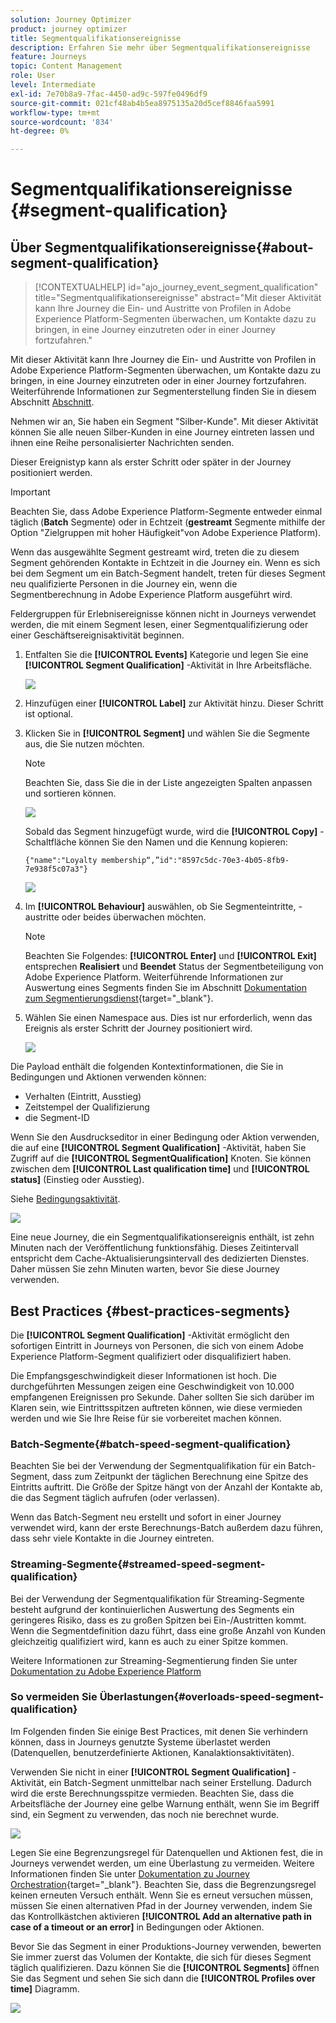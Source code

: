 ```yaml
---
solution: Journey Optimizer
product: journey optimizer
title: Segmentqualifikationsereignisse
description: Erfahren Sie mehr über Segmentqualifikationsereignisse
feature: Journeys
topic: Content Management
role: User
level: Intermediate
exl-id: 7e70b8a9-7fac-4450-ad9c-597fe0496df9
source-git-commit: 021cf48ab4b5ea8975135a20d5cef8846faa5991
workflow-type: tm+mt
source-wordcount: '834'
ht-degree: 0%

---
```


# Segmentqualifikationsereignisse {#segment-qualification}

## Über Segmentqualifikationsereignisse{#about-segment-qualification}

>[!CONTEXTUALHELP]
>id="ajo_journey_event_segment_qualification"
>title="Segmentqualifikationsereignisse"
>abstract="Mit dieser Aktivität kann Ihre Journey die Ein- und Austritte von Profilen in Adobe Experience Platform-Segmenten überwachen, um Kontakte dazu zu bringen, in eine Journey einzutreten oder in einer Journey fortzufahren."

Mit dieser Aktivität kann Ihre Journey die Ein- und Austritte von Profilen in Adobe Experience Platform-Segmenten überwachen, um Kontakte dazu zu bringen, in eine Journey einzutreten oder in einer Journey fortzufahren. Weiterführende Informationen zur Segmenterstellung finden Sie in diesem Abschnitt [Abschnitt](../segment/about-segments.md).

Nehmen wir an, Sie haben ein Segment &quot;Silber-Kunde&quot;. Mit dieser Aktivität können Sie alle neuen Silber-Kunden in eine Journey eintreten lassen und ihnen eine Reihe personalisierter Nachrichten senden.

Dieser Ereignistyp kann als erster Schritt oder später in der Journey positioniert werden.

>[!IMPORTANT]
>
>Beachten Sie, dass Adobe Experience Platform-Segmente entweder einmal täglich (**Batch** Segmente) oder in Echtzeit (**gestreamt** Segmente mithilfe der Option &quot;Zielgruppen mit hoher Häufigkeit&quot;von Adobe Experience Platform).
>
>Wenn das ausgewählte Segment gestreamt wird, treten die zu diesem Segment gehörenden Kontakte in Echtzeit in die Journey ein. Wenn es sich bei dem Segment um ein Batch-Segment handelt, treten für dieses Segment neu qualifizierte Personen in die Journey ein, wenn die Segmentberechnung in Adobe Experience Platform ausgeführt wird.
>
>Feldergruppen für Erlebnisereignisse können nicht in Journeys verwendet werden, die mit einem Segment lesen, einer Segmentqualifizierung oder einer Geschäftsereignisaktivität beginnen.


1. Entfalten Sie die **[!UICONTROL Events]** Kategorie und legen Sie eine **[!UICONTROL Segment Qualification]** -Aktivität in Ihre Arbeitsfläche.

   ![](assets/segment5.png)

1. Hinzufügen einer **[!UICONTROL Label]** zur Aktivität hinzu. Dieser Schritt ist optional.

1. Klicken Sie in **[!UICONTROL Segment]** und wählen Sie die Segmente aus, die Sie nutzen möchten.

   >[!NOTE]
   >
   >Beachten Sie, dass Sie die in der Liste angezeigten Spalten anpassen und sortieren können.

   ![](assets/segment6.png)

   Sobald das Segment hinzugefügt wurde, wird die **[!UICONTROL Copy]** -Schaltfläche können Sie den Namen und die Kennung kopieren:

   `{"name":"Loyalty membership“,”id":"8597c5dc-70e3-4b05-8fb9-7e938f5c07a3"}`

   ![](assets/segment-copy.png)

1. Im **[!UICONTROL Behaviour]** auswählen, ob Sie Segmenteintritte, -austritte oder beides überwachen möchten.

   >[!NOTE]
   >
   >Beachten Sie Folgendes: **[!UICONTROL Enter]** und **[!UICONTROL Exit]** entsprechen **Realisiert** und **Beendet** Status der Segmentbeteiligung von Adobe Experience Platform. Weiterführende Informationen zur Auswertung eines Segments finden Sie im Abschnitt [Dokumentation zum Segmentierungsdienst](https://experienceleague.adobe.com/docs/experience-platform/segmentation/tutorials/evaluate-a-segment.html#interpret-segment-results){target=&quot;_blank&quot;}.

1. Wählen Sie einen Namespace aus. Dies ist nur erforderlich, wenn das Ereignis als erster Schritt der Journey positioniert wird.

   ![](assets/segment7.png)

Die Payload enthält die folgenden Kontextinformationen, die Sie in Bedingungen und Aktionen verwenden können:

* Verhalten (Eintritt, Ausstieg)
* Zeitstempel der Qualifizierung
* die Segment-ID

Wenn Sie den Ausdruckseditor in einer Bedingung oder Aktion verwenden, die auf eine **[!UICONTROL Segment Qualification]** -Aktivität, haben Sie Zugriff auf die **[!UICONTROL SegmentQualification]** Knoten. Sie können zwischen dem **[!UICONTROL Last qualification time]** und **[!UICONTROL status]** (Einstieg oder Ausstieg).

Siehe [Bedingungsaktivität](../building-journeys/condition-activity.md#about_condition).

![](assets/segment8.png)

Eine neue Journey, die ein Segmentqualifikationsereignis enthält, ist zehn Minuten nach der Veröffentlichung funktionsfähig. Dieses Zeitintervall entspricht dem Cache-Aktualisierungsintervall des dedizierten Dienstes. Daher müssen Sie zehn Minuten warten, bevor Sie diese Journey verwenden.

## Best Practices {#best-practices-segments}

Die **[!UICONTROL Segment Qualification]** -Aktivität ermöglicht den sofortigen Eintritt in Journeys von Personen, die sich von einem Adobe Experience Platform-Segment qualifiziert oder disqualifiziert haben.

Die Empfangsgeschwindigkeit dieser Informationen ist hoch. Die durchgeführten Messungen zeigen eine Geschwindigkeit von 10.000 empfangenen Ereignissen pro Sekunde. Daher sollten Sie sich darüber im Klaren sein, wie Eintrittsspitzen auftreten können, wie diese vermieden werden und wie Sie Ihre Reise für sie vorbereitet machen können.

### Batch-Segmente{#batch-speed-segment-qualification}

Beachten Sie bei der Verwendung der Segmentqualifikation für ein Batch-Segment, dass zum Zeitpunkt der täglichen Berechnung eine Spitze des Eintritts auftritt. Die Größe der Spitze hängt von der Anzahl der Kontakte ab, die das Segment täglich aufrufen (oder verlassen).

Wenn das Batch-Segment neu erstellt und sofort in einer Journey verwendet wird, kann der erste Berechnungs-Batch außerdem dazu führen, dass sehr viele Kontakte in die Journey eintreten.

### Streaming-Segmente{#streamed-speed-segment-qualification}

Bei der Verwendung der Segmentqualifikation für Streaming-Segmente besteht aufgrund der kontinuierlichen Auswertung des Segments ein geringeres Risiko, dass es zu großen Spitzen bei Ein-/Austritten kommt. Wenn die Segmentdefinition dazu führt, dass eine große Anzahl von Kunden gleichzeitig qualifiziert wird, kann es auch zu einer Spitze kommen.

Weitere Informationen zur Streaming-Segmentierung finden Sie unter [Dokumentation zu Adobe Experience Platform](https://experienceleague.adobe.com/docs/experience-platform/segmentation/api/streaming-segmentation.html#api)

### So vermeiden Sie Überlastungen{#overloads-speed-segment-qualification}

Im Folgenden finden Sie einige Best Practices, mit denen Sie verhindern können, dass in Journeys genutzte Systeme überlastet werden (Datenquellen, benutzerdefinierte Aktionen, Kanalaktionsaktivitäten).

Verwenden Sie nicht in einer **[!UICONTROL Segment Qualification]** -Aktivität, ein Batch-Segment unmittelbar nach seiner Erstellung. Dadurch wird die erste Berechnungsspitze vermieden. Beachten Sie, dass die Arbeitsfläche der Journey eine gelbe Warnung enthält, wenn Sie im Begriff sind, ein Segment zu verwenden, das noch nie berechnet wurde.

![](assets/segment-error.png)

Legen Sie eine Begrenzungsregel für Datenquellen und Aktionen fest, die in Journeys verwendet werden, um eine Überlastung zu vermeiden. Weitere Informationen finden Sie unter [Dokumentation zu Journey Orchestration](https://experienceleague.adobe.com/docs/journeys/using/working-with-apis/capping.html){target=&quot;_blank&quot;}. Beachten Sie, dass die Begrenzungsregel keinen erneuten Versuch enthält. Wenn Sie es erneut versuchen müssen, müssen Sie einen alternativen Pfad in der Journey verwenden, indem Sie das Kontrollkästchen aktivieren **[!UICONTROL Add an alternative path in case of a timeout or an error]** in Bedingungen oder Aktionen.

Bevor Sie das Segment in einer Produktions-Journey verwenden, bewerten Sie immer zuerst das Volumen der Kontakte, die sich für dieses Segment täglich qualifizieren. Dazu können Sie die **[!UICONTROL Segments]** öffnen Sie das Segment und sehen Sie sich dann die **[!UICONTROL Profiles over time]** Diagramm.

![](assets/segment-overload.png)
